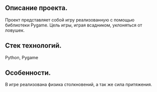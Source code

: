 ## Описание проекта.

Проект представляет собой игру реализованную с помощью библиотеки Pygame. Цель игры, играя всадником, уклоняться от ловушек.

## Стек технологий.

Python, Pygame

## Особенности.

В игре реализована физика столкновений, а так же сила притяжения.
